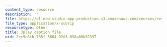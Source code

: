 ```yaml
---
content_type: resource
description: ''
file: https://ol-ocw-studio-app-production.s3.amazonaws.com/courses/res-3-003-learn-to-build-your-own-videogame-with-the-unity-game-engine-and-microsoft-kinect-january-iap-2017/2ec9c8cb735f566492d3098a00b32397_gBD44yITfrw.vtt
file_type: application/x-subrip
resourcetype: Other
title: 3play caption file
uid: 2ec9c8cb-735f-5664-92d3-098a00b32397
---
```

